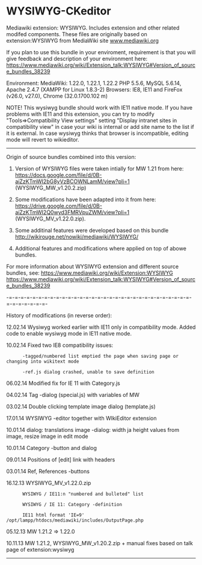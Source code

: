 WYSIWYG-CKeditor
================

Mediawiki extension: WYSIWYG. Includes extension and other related modifed components.
These files are originally based on extension:WYSIWYG from MediaWiki site www.mediawiki.org

If you plan to use this bundle in your enviroment, requirement is that you will give feedback and description of your environment here:
https://www.mediawiki.org/wiki/Extension_talk:WYSIWYG#Version_of_source_bundles_38239


Environment:
  MediaWiki: 1.22.0, 1.22.1, 1.22.2
  PHP 5.5.6, MySQL 5.6.14, Apache 2.4.7 (XAMPP for Linux 1.8.3-2)
  Browsers: IE8, IE11 and FireFox (v26.0, v27.0), Chrome (32.0.1700.102 m)

  NOTE! This wysiwyg bundle should work with IE11 native mode.
        If you have problems with IE11 and this extension, you can try to modify "Tools=>Compatibility View settings"
        setting "Display intranet sites in compatibility view" in case your wiki is internal or add site name to
        the list if it is external. In case wysiwyg thinks that browser is incompatible, editing mode will
        revert to wikieditor.

------------------------------------------------------------------------------

Origin of source bundles combined into this version:
1. Version of WYSIWYG files were taken intially for MW 1.21 from here:
   https://docs.google.com/file/d/0B-aiZzKTmWI2bG8yVzBCOWNLamM/view?pli=1
   (WYSIWYG_MW_v1.20.2.zip)

2. Some modifications have been adapted into it from here:
   https://drive.google.com/file/d/0B-aiZzKTmWI2Q0wyd3FMRVpuZWM/view?pli=1
   (WYSIWYG_MV_v1.22.0.zip).

3. Some additinal features were developed based on this bundle
   http://wikirouge.net/nowiki/mediawiki/WYSIWYG/

4. Additional features and modifications where applied on top of abowe bundles.

For more information about WYSIWYG extension and different source bundles, see:
  https://www.mediawiki.org/wiki/Extension:WYSIWYG
  https://www.mediawiki.org/wiki/Extension_talk:WYSIWYG#Version_of_source_bundles_38239


-=-=-=-=-=-=-=-=-=-=-=-=-=-=-=-=-=-=-=-=-=-=-=-=-=-=-=-=-=-=-=-=-=-=-=-=-=-=-

History of modifications (in reverse order):

12.02.14  Wysiwyg worked earlier with IE11 only in compatibility mode. Added code to enable wysiwyg mode in IE11 native mode.

10.02.14  Fixed two IE8 compatibility issues:

          -tagged/numbered list emptied the page when saving page or changing into wikitext mode

          -ref.js dialog crashed, unable to save definition

06.02.14  Modified fix for IE 11 with Category.js

04.02.14  Tag -dialog (special.js) with variables of MW

03.02.14  Double clicking template image dialog (template.js)

17.01.14  WYSIWYG -editor together with WIkiEditor extension

10.01.14  <Ref> dialog: translations
          image -dialog: width ja height values from image, resize image in edit mode

10.01.14  Category -button and dialog

09.01.14  Positions of [edit] link with headers

03.01.14  Ref, References -buttons

16.12.13  WYSIWYG_MV_v1.22.0.zip

          WYSIWYG / IE11:n "numbered and bulleted" list

          WYSIWYG / IE 11: Category -definition

          IE11 html format 'IE=9' /opt/lampp/htdocs/mediawiki/includes/OutputPage.php

05.12.13  MW 1.21.2 => 1.22.0

10.11.13  MW 1.21.2, WYSIWYG_MW_v1.20.2.zip + manual fixes based on talk page of extension:wysiwyg

------------------------------------------------------------------------------
